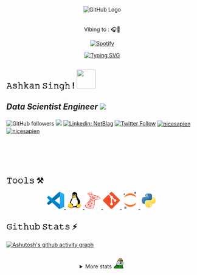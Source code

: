 <div align="center">
<img src="https://github.com/raghavk16/raghavk16/blob/master/octo.gif" alt="GitHub Logo" width="150" height="150" />
</div>
<div align="center" width="50">
<br><br> Vibing to : 🎧🦖  </strong></p>

[![Spotify](https://spotify-readme.sp-xd.vercel.app/api/spotify)](https://open.spotify.com/user/somnathpaul) <br>

[![Typing SVG](https://readme-typing-svg.demolab.com?font=Fira+Code&size=22&duration=3000&pause=3000&color=3588FF&center=true&random=false&width=500&separator=%3C&lines=%F0%9D%99%B7%F0%9D%9A%8E%F0%9D%9A%95%F0%9D%9A%95%F0%9D%9A%98%2C+%F0%9D%99%B8%F0%9D%9A%96+%F0%9D%99%B0%F0%9D%9A%9C%F0%9D%9A%91%F0%9D%9A%94%F0%9D%9A%8A%F0%9D%9A%97+;%3C%F0%9D%99%B3%F0%9D%9A%8A%F0%9D%9A%9D%F0%9D%9A%8A+%F0%9D%9A%82%F0%9D%9A%8C%F0%9D%9A%92%F0%9D%9A%8E%F0%9D%9A%97%F0%9D%9A%9D%F0%9D%9A%92%F0%9D%9A%9C%F0%9D%9A%9D+%F0%9D%99%B4%F0%9D%9A%97%F0%9D%9A%90%F0%9D%9A%92%F0%9D%9A%97%F0%9D%9A%8E%F0%9D%9A%8E%F0%9D%9A%9B+;%3C%F0%9D%99%BB%F0%9D%9A%98%F0%9D%9A%9F%F0%9D%9A%8E%F0%9D%9A%9C+%F0%9D%99%BE%F0%9D%9A%99%F0%9D%9A%8E%F0%9D%9A%97+%F0%9D%9A%82%F0%9D%9A%98%F0%9D%9A%9E%F0%9D%9A%9B%F0%9D%9A%8C%F0%9D%9A%8E+%E2%9D%A4%EF%B8%8F+;%3C%F0%9D%99%B5%F0%9D%9A%98%F0%9D%9A%9B+%F0%9D%9A%8A+%F0%9D%99%BD%F0%9D%9A%98%F0%9D%9A%9F%F0%9D%9A%92%F0%9D%9A%8C%F0%9D%9A%8E+%F0%9D%99%B6%F0%9D%9A%98%F0%9D%9A%9D+%F0%9D%9A%8A+%F0%9D%99%BB%F0%9D%9A%98%F0%9D%9A%9D+%F0%9D%9A%83%F0%9D%9A%98+%F0%9D%99%BB%F0%9D%9A%8E%F0%9D%9A%8A%F0%9D%9A%9B%F0%9D%9A%97+;)
](https://github.com/netblag)

</div>





  





<h2> 𝙰𝚜𝚑𝚔𝚊𝚗 𝚂𝚒𝚗𝚐𝚑 ! <img src="https://media.giphy.com/media/12oufCB0MyZ1Go/giphy.gif"width="50" height="50"></h2>

<!-- 
# Themed Icons


<p align="center"> 
  <a href="https://skillicons.dev">
    <img src="https://skillicons.dev/icons?i=deno,devto,ubuntu,git,pytorch,tensorflow,kubernetes,docker,py,pytorch,anaconda,debian&theme=dark&perline=7" />
  </a>
</p>
 -->



<h2> <p><em> Data Scientist Engineer <img src="https://media.giphy.com/media/WUlplcMpOCEmTGBtBW/giphy.gif" width="50"></h2> 
</em></p>

![GitHub followers](https://img.shields.io/github/followers/netblag?label=Follow&style=social)
![](https://visitor-badge.glitch.me/badge?page_id=netblag.netblag)
[![Linkedin: NetBlag](https://img.shields.io/badge/-netblag-blue?style=flat-square&logo=Linkedin&logoColor=white&link=https://www.linkedin.com/in/netblag/)](https://www.linkedin.com/in/netblag/)
[![Twitter Follow](https://img.shields.io/twitter/follow/netblag?label=Follow)](https://twitter.com/intent/follow?screen_name=netblag)
<a href="https://instagram.com/netblag" target="blank"><img align="center" src="https://raw.githubusercontent.com/rahuldkjain/github-profile-readme-generator/master/src/images/icons/Social/instagram.svg" alt="nicesapien" height="30" width="40" /></a>
<a href="https://stackoverflow.com/users/25325283/netblag" target="blank"><img align="center" src="https://raw.githubusercontent.com/rahuldkjain/github-profile-readme-generator/master/src/images/icons/Social/stack-overflow.svg" alt="nicesapien" height="30" width="40" /></a>

<br/><br/>

<br/>

<h2 align="left"> 𝚃𝚘𝚘𝚕𝚜 ⚒️</h2>

<p align="center"> 
<a href="https://code.visualstudio.com/" target="_blank" rel="noreferrer"> <img src="https://raw.githubusercontent.com/devicons/devicon/master/icons/vscode/vscode-original.svg" alt="vscode" width="45" height="45"/> </a>  
<a href="https://www.linux.org/" target="_blank" rel="noreferrer"> <img src="https://raw.githubusercontent.com/devicons/devicon/master/icons/linux/linux-original.svg" alt="linux" width="45" height="45"/> </a>
<a href="https://www.microsoft.com/en-us/sql-server" target="_blank" rel="noreferrer"> <img src="https://raw.githubusercontent.com/devicons/devicon/master/icons/microsoftsqlserver/microsoftsqlserver-plain.svg" alt="mssql" width="45" height="45"/> </a>
<a href="https://git-scm.com/" target="_blank" rel="noreferrer"> <img src="https://raw.githubusercontent.com/devicons/devicon/master/icons/git/git-plain.svg" alt="git" width="45" height="45"/> </a>
<a href="https://jupyter.org/" target="_blank" rel="noreferrer"> <img src="https://raw.githubusercontent.com/devicons/devicon/master/icons/jupyter/jupyter-original.svg" alt="jupyter" width="45" height="45"/> </a>
<a href="https://www.python.org" target="_blank" rel="noreferrer"> <img src="https://raw.githubusercontent.com/devicons/devicon/master/icons/python/python-original.svg" alt="python" width="45" height="45"/> </a>

<!-- 
<p>
### - Tools/Interests 🔗
<p align="center">
<a href=""><img title="Linux" alt="linux" width="35px" src="https://cdn.jsdelivr.net/gh/devicons/devicon/icons/linux/linux-original.svg" />
<a href="#"><img src="https://raw.githubusercontent.com/PROxZIMA/PROxZIMA/master/src/tools/git.svg" alt="Git"></a> &nbsp;&nbsp;
<a href="#"><img src="https://raw.githubusercontent.com/PROxZIMA/PROxZIMA/master/src/tools/python.svg" alt="Python"></a> &nbsp;&nbsp;
<a href="#"><img src="https://raw.githubusercontent.com/PROxZIMA/PROxZIMA/master/src/tools/numpy.svg" alt="Numpy"></a> &nbsp;&nbsp;
<a href="#"><img src="https://raw.githubusercontent.com/PROxZIMA/PROxZIMA/master/src/tools/pandas.svg" alt="Pandas"></a> &nbsp;&nbsp;
<a href="#"><img src="https://raw.githubusercontent.com/PROxZIMA/PROxZIMA/master/src/tools/jupyter.svg" alt="Jupyter"></a> &nbsp;&nbsp;
<a href="https://www.microsoft.com/en-us/sql-server" target="_blank" rel="noreferrer"> <img src="https://raw.githubusercontent.com/devicons/devicon/master/icons/microsoftsqlserver/microsoftsqlserver-plain.svg" alt="mssql" width="40" height="40"/> </a>
<a href="#"><img src="https://raw.githubusercontent.com/PROxZIMA/PROxZIMA/master/src/tools/vscode.svg" alt="VS Codium"></a> &nbsp;&nbsp;
</p>
-->


<h2 align="left"> 𝙶𝚒𝚝𝚑𝚞𝚋 𝚂𝚝𝚊𝚝𝚜 ⚡</h2>

[![Ashutosh's github activity graph](https://github-readme-activity-graph.vercel.app/graph?username=netblag&theme=redical)](https://github.com/netblag)

<div align="center" width="50">
<details>
  
  <summary>More stats <img src="https://raw.githubusercontent.com/ItsAnunesS/ItsAnunesS/master/src/img/parrots/flags/indiaparrot.gif" width="30" height="40"/>
  </summary>

  
![](http://github-profile-summary-cards.vercel.app/api/cards/profile-details?username=netblag&theme=radical)
![](http://github-profile-summary-cards.vercel.app/api/cards/stats?username=netblag&theme=radical)
![](http://github-profile-summary-cards.vercel.app/api/cards/productive-time?username=netblag&theme=radical&utcOffset=8)
  
<details>
  
<hr></hr>

<img height="120" alt="Thanks for visiting me" width="100%" src="https://raw.githubusercontent.com/BrunnerLivio/brunnerlivio/master/images/marquee.svg" />
<p align="center">

<p align="center">
  <img src="https://capsule-render.vercel.app/api?type=waving&color=gradient&height=60&section=footer&width=100"/>
</p>
